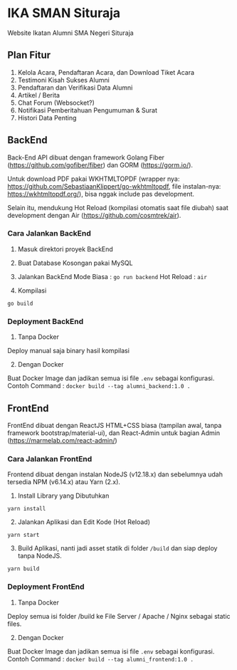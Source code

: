 # IKA SMAN Situraja

Website Ikatan Alumni SMA Negeri Situraja

## Plan Fitur

1. Kelola Acara, Pendaftaran Acara, dan Download Tiket Acara
2. Testimoni Kisah Sukses Alumni
3. Pendaftaran dan Verifikasi Data Alumni
4. Artikel / Berita
5. Chat Forum (Websocket?)
6. Notifikasi Pemberitahuan Pengumuman & Surat
7. Histori Data Penting

## BackEnd

Back-End API dibuat dengan framework Golang Fiber (https://github.com/gofiber/fiber) dan GORM (https://gorm.io/). 

Untuk download PDF pakai WKHTMLTOPDF (wrapper nya: https://github.com/SebastiaanKlippert/go-wkhtmltopdf, file instalan-nya: https://wkhtmltopdf.org/), bisa nggak include pas development.

Selain itu, mendukung Hot Reload (kompilasi otomatis saat file diubah) saat development dengan Air (https://github.com/cosmtrek/air).


### Cara Jalankan BackEnd

1. Masuk direktori proyek BackEnd

2. Buat Database Kosongan pakai MySQL

3. Jalankan BackEnd
  Mode Biasa : ```go run backend```
  Hot Reload : ```air```
  
4. Kompilasi

  ```go build```
  
### Deployment BackEnd

1. Tanpa Docker
  
  Deploy manual saja binary hasil kompilasi
  
2. Dengan Docker

  Buat Docker Image dan jadikan semua isi file ```.env``` sebagai konfigurasi.
  Contoh Command : ```docker build --tag alumni_backend:1.0 .```


## FrontEnd

FrontEnd dibuat dengan ReactJS HTML+CSS biasa (tampilan awal, tanpa framework bootstrap/material-ui), dan React-Admin untuk bagian Admin (https://marmelab.com/react-admin/)

### Cara Jalankan FrontEnd

Frontend dibuat dengan instalan NodeJS (v12.18.x) dan sebelumnya udah tersedia NPM (v6.14.x) atau Yarn (2.x).

1. Install Library yang Dibutuhkan

  ```yarn install```

2. Jalankan Aplikasi dan Edit Kode (Hot Reload)
 
  ```yarn start```
  
3. Build Aplikasi, nanti jadi asset statik di folder ```/build``` dan siap deploy tanpa NodeJS.

  ```yarn build```
  
### Deployment FrontEnd

1. Tanpa Docker

  Deploy semua isi folder /build ke File Server / Apache / Nginx sebagai static files.

2. Dengan Docker

  Buat Docker Image dan jadikan semua isi file ```.env``` sebagai konfigurasi.
  Contoh Command : ```docker build --tag alumni_frontend:1.0 .```
